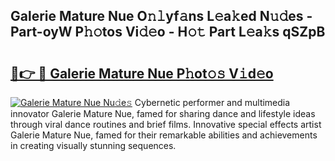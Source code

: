 ## Galerie Mature Nue O𝚗𝚕yf𝚊ns L𝚎a𝚔ed N𝚞𝚍es - Part-oyW P𝚑𝚘tos Vi𝚍𝚎o - H𝚘𝚝 Part L𝚎a𝚔s qSZpB

# <h2><a href="http://kf8z99.oniu.top/?m=Galerie+Mature+Nue">🔗👉 🔴 Galerie Mature Nue P𝚑ot𝚘𝚜 V𝚒d𝚎o</a></h2>

[![Galerie Mature Nue Nu𝚍e𝚜](https://i.imgur.com/0qMVB7G.gif)](http://kf8z99.oniu.top/?m=Galerie+Mature+Nue)
Cybernetic performer and multimedia innovator Galerie Mature Nue, famed for sharing dance and lifestyle ideas through viral dance routines and brief films. Innovative special effects artist Galerie Mature Nue, famed for their remarkable abilities and achievements in creating visually stunning sequences.  
